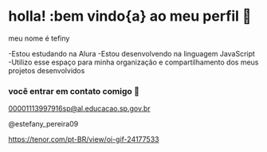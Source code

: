 # holla! :bem vindo{a} ao meu perfil 🖤

meu nome é tefiny 

-Estou estudando na Alura
-Estou desenvolvendo na linguagem JavaScript
-Utilizo esse espaço para minha organização e compartilhamento dos meus projetos desenvolvidos

### você entrar em contato comigo 📧

00001113997916sp@al.educacao.sp.gov.br

@estefany_pereira09


https://tenor.com/pt-BR/view/oi-gif-24177533
